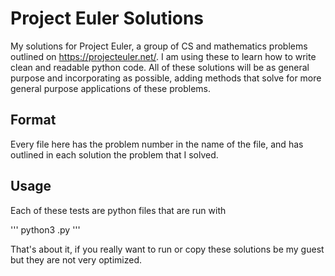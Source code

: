 # Project Euler Solutions

My solutions for Project Euler, a group of CS and mathematics problems outlined on https://projecteuler.net/. I am using these to learn how to write clean and readable python code. All of these solutions will be as general purpose and incorporating as possible, adding methods that solve for more general purpose applications of these problems.

## Format

Every file here has the problem number in the name of the file, and has outlined in each solution the problem that I solved.

## Usage

Each of these tests are python files that are run with

'''
python3 <solution>.py
'''

That's about it, if you really want to run or copy these solutions be my guest but they are not very optimized.

